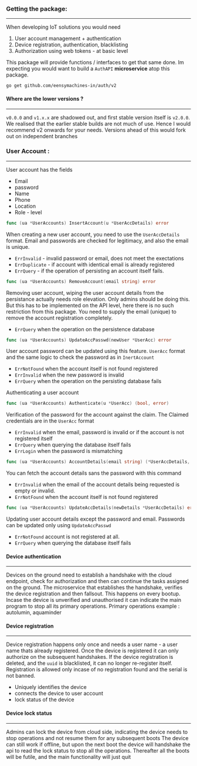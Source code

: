 ### Getting the package:
-----------

When developing IoT solutions you would need 
1. User account management + authentication 
2. Device registration, authentication, blacklisting 
3. Authorization using web tokens - at basic level

This package will provide functions / interfaces to get that same done. Im expecting you would want to build a `AuthAPI` __microservice__ atop this package.

```
go get github.com/eensymachines-in/auth/v2

```
#### Where are the lower versions ?
--------

`v0.0.0` and `v1.x.x` are shadowed out, and first stable version itself is `v2.0.0`. We realised that the earlier stable builds are not much of use.
Hence I would recommend v2 onwards for your needs. Versions ahead of this would fork out on independent branches 

### User Account :
----------

User account has the fields 
- Email 
- password 
- Name
- Phone 
- Location
- Role - level

```go
func (ua *UserAccounts) InsertAccount(u *UserAccDetails) error 

```
When creating a new user account, you need to use the `UserAccDetails` format. Email and passwords are checked for legitimacy, and also the email is unique. 

- `ErrInvalid` - invalid password or email, does not meet the exectations
- `ErrDuplicate` - if account with identical email is already registered
- `ErrQuery` - if the operation of persisting an account itself fails.

```go
func (ua *UserAccounts) RemoveAccount(email string) error 
```
Removing user account, wiping the user account details from the persistance actually needs role elevation. Only admins should be doing this. But this has to be implemented on the API level, here there is no such restriction from this package. You need to supply the email (unique) to remove the account registration completely. 

- `ErrQuery` when the operation on the persistence database


```go
func (ua *UserAccounts) UpdateAccPasswd(newUser *UserAcc) error 
```
User account password can be updated using this feature. `UserAcc` format and the same logic to check the password  as in `InertAccount`

- `ErrNotFound` when the account itself is not found registered
- `ErrInvalid` when the new password is invalid
- `ErrQuery` when the operation on the persisting database fails

Authenticating a user account 

```go
func (ua *UserAccounts) Authenticate(u *UserAcc) (bool, error) 
```
Verification of the password for the account against the claim. The Claimed credentials are in the `UserAcc` format

- `ErrInvalid` when the email, password is invalid or if the account is not registered itself
- `ErrQuery` when querying the database itself fails
- `ErrLogin` when the password is mismatching 

```go
func (ua *UserAccounts) AccountDetails(email string) (*UserAccDetails, error)
```
You can fetch the account details sans the password with this command 

- `ErrInvalid` when the email of the account details being requested is empty or invalid. 
- `ErrNotFound` when the account itself is not found registered 

```go
func (ua *UserAccounts) UpdateAccDetails(newDetails *UserAccDetails) error
```
Updating user account details except the password and email. Passwords can be updated only using `UpdateAccPasswd`

- `ErrNotFound` account is not registered at all.
- `ErrQuery` when querying the database itself fails

#### Device authentication
-----------

Devices on the ground need to establish a handshake with the cloud endpoint, check for authorization and then can continue the tasks assigned on the ground.
The microservice that establishes the handshake, verifies the device registration and then fallsout. This happens on every bootup. Incase the device is unverified and unauthorised it can indicate the main program to stop all its primary operations. Primary operations example : autolumin, aquaminder


#### Device registration
-----------

Device registration happens only once and needs a user name - a user name thats already registered. Once the device is registered it can only authorize on the subsequent handshakes.
If the device registration is deleted, and the `uuid` is blacklisted, it can no longer re-register itself. Registration is allowed only incase of no registration found and the serial is not banned. 

- Uniquely identifies the device 
- connects the device to user account 
- lock status of the device 

#### Device lock status
-----------

Admins can lock the device from cloud side, indicating the device needs to stop operations and not resume them for any subsequent boots The device can still work if offline, but upon the next boot the device will handshake the api to read the lock status to stop all the operations. Thereafter all the boots will be futile, and the main functionality will just quit